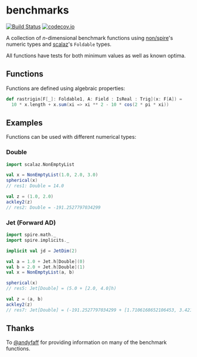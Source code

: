 # benchmarks

[![Build Status](https://travis-ci.org/cirg-up/benchmarks.svg?branch=master)](https://travis-ci.org/cirg-up/benchmarks)
[![codecov.io](https://codecov.io/github/cirg-up/benchmarks/coverage.svg?branch=master)](https://codecov.io/github/cirg-up/benchmarks?branch=master)

A collection of *n*-dimensional benchmark functions using [non/spire](https://github.com/non/spire)'s numeric types and [scalaz](https://github.com/scalaz/scalaz)'s `Foldable` types.

All functions have tests for both minimum values as well as known optima.

## Functions

Functions are defined using algebraic properties:

```scala
def rastrigin[F[_]: Foldable1, A: Field : IsReal : Trig](x: F[A]) =
  10 * x.length + x.sum(xi => xi ** 2 - 10 * cos(2 * pi * xi))
```

## Examples

Functions can be used with different numerical types:

### Double

```scala
import scalaz.NonEmptyList

val x = NonEmptyList(1.0, 2.0, 3.0)
spherical(x)
// res1: Double = 14.0

val z = (1.0, 2.0)
ackley2(z)
// res2: Double = -191.2527797034299
```

### Jet (Forward AD)
```scala
import spire.math._
import spire.implicits._

implicit val jd = JetDim(2)

val a = 1.0 + Jet.h[Double](0)
val b = 2.0 + Jet.h[Double](1)
val x = NonEmptyList(a, b)

spherical(x)
// res5: Jet[Double] = (5.0 + [2.0, 4.0]h)

val z = (a, b)
ackley2(z)
// res7: Jet[Double] = (-191.2527797034299 + [1.7106168652106453, 3.4212337304212905]h)
```

## Thanks

To [@andyfaff](https://github.com/andyfaff) for providing information on many of the benchmark functions.
